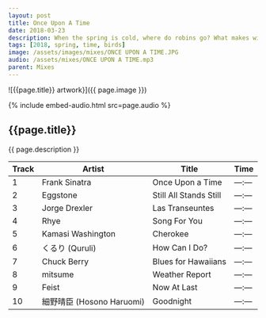 ```yaml
---
layout: post
title: Once Upon A Time
date: 2018-03-23
description: When the spring is cold, where do robins go? What makes winters lonely?
tags: [2018, spring, time, birds]
image: /assets/images/mixes/ONCE UPON A TIME.JPG
audio: /assets/mixes/ONCE UPON A TIME.mp3
parent: Mixes
---
```


![{{page.title}} artwork}]({{ page.image }})

{% include embed-audio.html src=page.audio %}

## {{page.title}}
{{ page.description }}

| Track | Artist                 | Title                 | Time |
|-------|------------------------|-----------------------|------|
| 1     | Frank Sinatra          | Once Upon a Time      | —:—  |
| 2     | Eggstone               | Still All Stands Still| —:—  |
| 3     | Jorge Drexler          | Las Transeuntes       | —:—  |
| 4     | Rhye                   | Song For You          | —:—  |
| 5     | Kamasi Washington      | Cherokee              | —:—  |
| 6     | くるり (Quruli)         | How Can I Do?         | —:—  |
| 7     | Chuck Berry            | Blues for Hawaiians   | —:—  |
| 8     | mitsume                | Weather Report        | —:—  |
| 9     | Feist                  | Now At Last           | —:—  |
| 10    | 細野晴臣 (Hosono Haruomi) | Goodnight           | —:—  |

